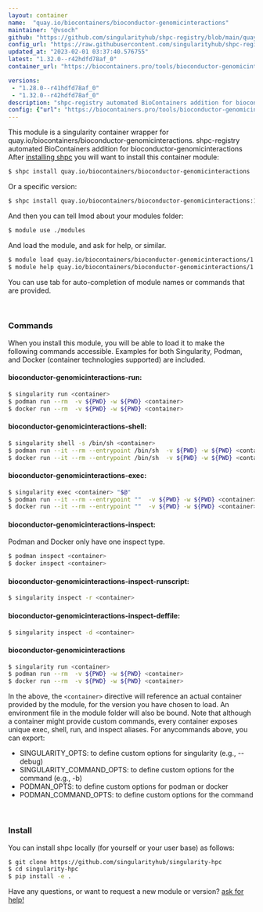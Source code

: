 ```yaml
---
layout: container
name:  "quay.io/biocontainers/bioconductor-genomicinteractions"
maintainer: "@vsoch"
github: "https://github.com/singularityhub/shpc-registry/blob/main/quay.io/biocontainers/bioconductor-genomicinteractions/container.yaml"
config_url: "https://raw.githubusercontent.com/singularityhub/shpc-registry/main/quay.io/biocontainers/bioconductor-genomicinteractions/container.yaml"
updated_at: "2023-02-01 03:37:40.576755"
latest: "1.32.0--r42hdfd78af_0"
container_url: "https://biocontainers.pro/tools/bioconductor-genomicinteractions"

versions:
 - "1.28.0--r41hdfd78af_0"
 - "1.32.0--r42hdfd78af_0"
description: "shpc-registry automated BioContainers addition for bioconductor-genomicinteractions"
config: {"url": "https://biocontainers.pro/tools/bioconductor-genomicinteractions", "maintainer": "@vsoch", "description": "shpc-registry automated BioContainers addition for bioconductor-genomicinteractions", "latest": {"1.32.0--r42hdfd78af_0": "sha256:884f547602a91b8fa8723e2504e390d9c4fef7cfd468690f992997477a429cef"}, "tags": {"1.28.0--r41hdfd78af_0": "sha256:e3c4c0754ecc47d2b6815efd2fbcb80eef51eddd5eae63e39e6cd9f7036ea47b", "1.32.0--r42hdfd78af_0": "sha256:884f547602a91b8fa8723e2504e390d9c4fef7cfd468690f992997477a429cef"}, "docker": "quay.io/biocontainers/bioconductor-genomicinteractions"}
---
```


This module is a singularity container wrapper for quay.io/biocontainers/bioconductor-genomicinteractions.
shpc-registry automated BioContainers addition for bioconductor-genomicinteractions
After [installing shpc](#install) you will want to install this container module:


```bash
$ shpc install quay.io/biocontainers/bioconductor-genomicinteractions
```

Or a specific version:

```bash
$ shpc install quay.io/biocontainers/bioconductor-genomicinteractions:1.32.0--r42hdfd78af_0
```

And then you can tell lmod about your modules folder:

```bash
$ module use ./modules
```

And load the module, and ask for help, or similar.

```bash
$ module load quay.io/biocontainers/bioconductor-genomicinteractions/1.32.0--r42hdfd78af_0
$ module help quay.io/biocontainers/bioconductor-genomicinteractions/1.32.0--r42hdfd78af_0
```

You can use tab for auto-completion of module names or commands that are provided.

<br>

### Commands

When you install this module, you will be able to load it to make the following commands accessible.
Examples for both Singularity, Podman, and Docker (container technologies supported) are included.

#### bioconductor-genomicinteractions-run:

```bash
$ singularity run <container>
$ podman run --rm  -v ${PWD} -w ${PWD} <container>
$ docker run --rm  -v ${PWD} -w ${PWD} <container>
```

#### bioconductor-genomicinteractions-shell:

```bash
$ singularity shell -s /bin/sh <container>
$ podman run --it --rm --entrypoint /bin/sh  -v ${PWD} -w ${PWD} <container>
$ docker run --it --rm --entrypoint /bin/sh  -v ${PWD} -w ${PWD} <container>
```

#### bioconductor-genomicinteractions-exec:

```bash
$ singularity exec <container> "$@"
$ podman run --it --rm --entrypoint ""  -v ${PWD} -w ${PWD} <container> "$@"
$ docker run --it --rm --entrypoint ""  -v ${PWD} -w ${PWD} <container> "$@"
```

#### bioconductor-genomicinteractions-inspect:

Podman and Docker only have one inspect type.

```bash
$ podman inspect <container>
$ docker inspect <container>
```

#### bioconductor-genomicinteractions-inspect-runscript:

```bash
$ singularity inspect -r <container>
```

#### bioconductor-genomicinteractions-inspect-deffile:

```bash
$ singularity inspect -d <container>
```



#### bioconductor-genomicinteractions

```bash
$ singularity run <container>
$ podman run --rm  -v ${PWD} -w ${PWD} <container>
$ docker run --rm  -v ${PWD} -w ${PWD} <container>
```


In the above, the `<container>` directive will reference an actual container provided
by the module, for the version you have chosen to load. An environment file in the
module folder will also be bound. Note that although a container
might provide custom commands, every container exposes unique exec, shell, run, and
inspect aliases. For anycommands above, you can export:

 - SINGULARITY_OPTS: to define custom options for singularity (e.g., --debug)
 - SINGULARITY_COMMAND_OPTS: to define custom options for the command (e.g., -b)
 - PODMAN_OPTS: to define custom options for podman or docker
 - PODMAN_COMMAND_OPTS: to define custom options for the command

<br>

### Install

You can install shpc locally (for yourself or your user base) as follows:

```bash
$ git clone https://github.com/singularityhub/singularity-hpc
$ cd singularity-hpc
$ pip install -e .
```

Have any questions, or want to request a new module or version? [ask for help!](https://github.com/singularityhub/singularity-hpc/issues)